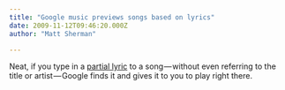 ```yaml
---
title: "Google music previews songs based on lyrics"
date: 2009-11-12T09:46:20.000Z
author: "Matt Sherman"

---
```


Neat, if you type in a [partial lyric](http://www.google.com/search?q=pray+for+a+man+in+the+middle+one+that+talks+like+doolittle) to a song — without even referring to the title or artist — Google finds it and gives it to you to play right there.
